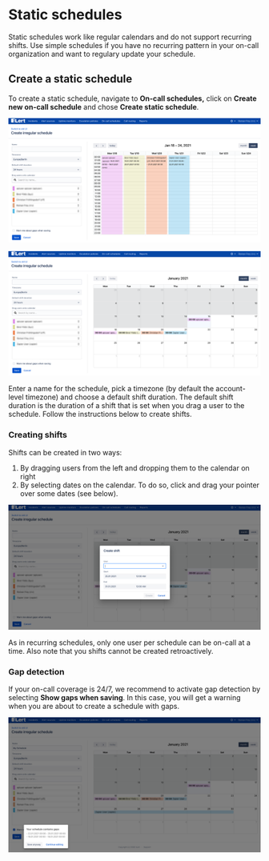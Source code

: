 # Static schedules

Static schedules work like regular calendars and do not support recurring shifts. Use simple schedules if you have no recurring pattern in your on-call organization and want to regulary update your schedule.

## Create a static schedule

To create a static schedule, navigate to **On-call schedules,** click on **Create new on-call schedule** and chose **Create static schedule**.

![Week view](<../../.gitbook/assets/ilert (24).png>)

![Month view](<../../.gitbook/assets/ilert (25).png>)

Enter a name for the schedule, pick a timezone (by default the account-level timezone) and choose a default shift duration. The default shift duration is the duration of a shift that is set when you drag a user to the schedule. Follow the instructions below to create shifts.

### Creating shifts

Shifts can be created in two ways:

1. By dragging users from the left and dropping them to the calendar on right
2. By selecting dates on the calendar. To do so, click and drag your pointer over some dates (see below).

![](<../../.gitbook/assets/ilert (27).png>)

As in recurring schedules, only one user per schedule can be on-call at a time. Also note that you shifts cannot be created retroactively.

### Gap detection

If your on-call coverage is 24/7, we recommend to activate gap detection by selecting **Show gaps when saving**. In this case, you will get a warning when you are about to create a schedule with gaps.

![](<../../.gitbook/assets/ilert (26).png>)



